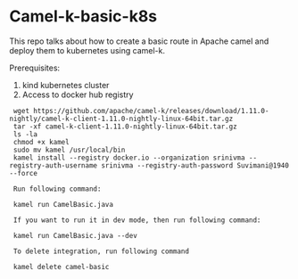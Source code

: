 # Camel-k-basic-k8s

This repo talks about how to create a basic route in Apache camel and deploy them to kubernetes using camel-k.

Prerequisites:
1. kind kubernetes cluster
2. Access to docker hub registry

```
 wget https://github.com/apache/camel-k/releases/download/1.11.0-nightly/camel-k-client-1.11.0-nightly-linux-64bit.tar.gz
 tar -xf camel-k-client-1.11.0-nightly-linux-64bit.tar.gz
 ls -la
 chmod +x kamel
 sudo mv kamel /usr/local/bin
 kamel install --registry docker.io --organization srinivma --registry-auth-username srinivma --registry-auth-password Suvimani@1940 --force
 
 Run following command:
 
 kamel run CamelBasic.java
 
 If you want to run it in dev mode, then run following command:
 
 kamel run CamelBasic.java --dev
 
 To delete integration, run following command
 
 kamel delete camel-basic
 
 ```
